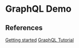 # GraphQL Demo

## References

[Getting started](https://www.apollographql.com/docs/apollo-server/getting-started/)
[GraphQL Tutorial](https://www.youtube.com/playlist?list=PL4cUxeGkcC9gUxtblNUahcsg0WLxmrK_y)
